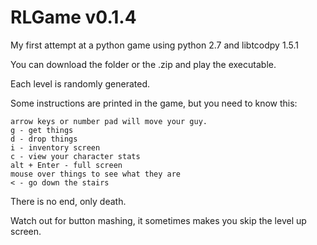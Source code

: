 # RLGame v0.1.4
My first attempt at a python game using python 2.7 and libtcodpy 1.5.1

You can download the folder or the .zip and play the executable.

Each level is randomly generated.

Some instructions are printed in the game, but you need to know this:

    arrow keys or number pad will move your guy.
    g - get things
    d - drop things
    i - inventory screen
    c - view your character stats
    alt + Enter - full screen
    mouse over things to see what they are
    < - go down the stairs

There is no end, only death.

Watch out for button mashing, it sometimes makes you skip the level up screen.
